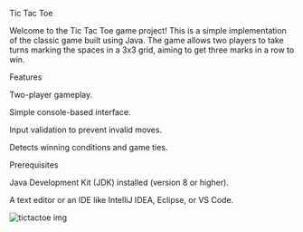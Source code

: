 Tic Tac Toe

Welcome to the Tic Tac Toe game project! This is a simple implementation of the classic game built using Java. The game allows two players to take turns marking the spaces in a 3x3 grid, aiming to get three marks in a row to win.

Features

Two-player gameplay.

Simple console-based interface.

Input validation to prevent invalid moves.

Detects winning conditions and game ties.

Prerequisites

Java Development Kit (JDK) installed (version 8 or higher).

A text editor or an IDE like IntelliJ IDEA, Eclipse, or VS Code.

![tictactoe img](https://github.com/user-attachments/assets/1d7f5811-5aeb-43a6-91dd-217b15a69de6)
